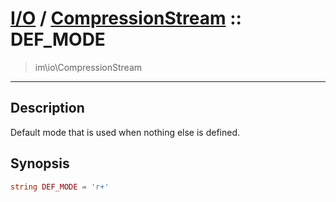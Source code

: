 # [I/O](io.md) / [CompressionStream](io-CompressionStream.md) :: DEF_MODE
 > im\io\CompressionStream
____

## Description
Default mode that is used when nothing else is defined.

## Synopsis
```php
string DEF_MODE = 'r+'
```
